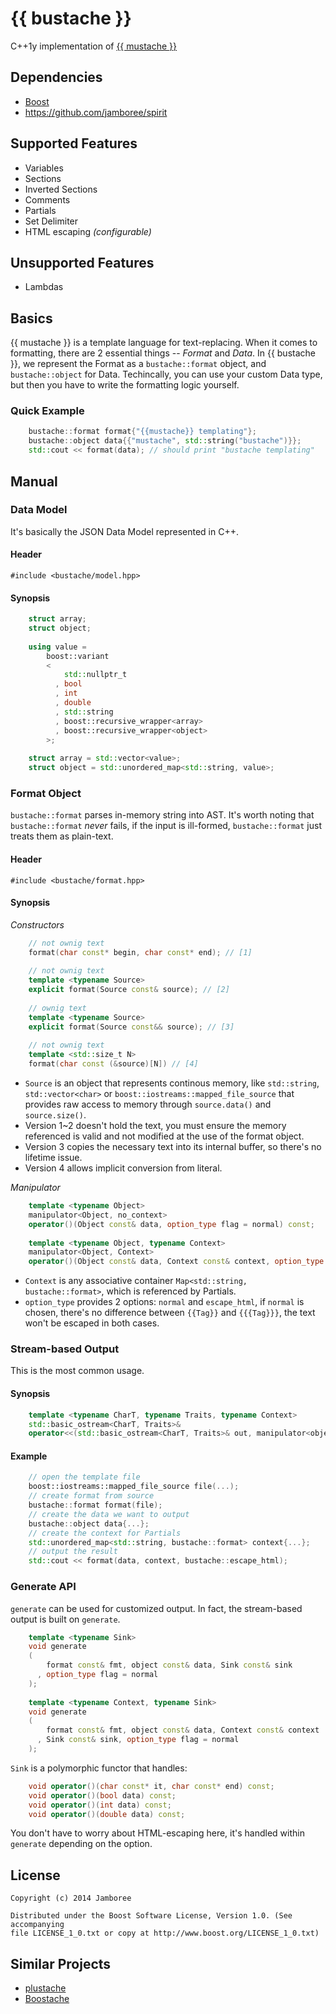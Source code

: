 {{ bustache }}
========

C++1y implementation of [{{ mustache }}](http://mustache.github.io/)

## Dependencies
* [Boost](http://www.boost.org/)
* https://github.com/jamboree/spirit

## Supported Features
* Variables
* Sections
* Inverted Sections
* Comments
* Partials
* Set Delimiter
* HTML escaping *(configurable)*

## Unsupported Features
* Lambdas

## Basics
{{ mustache }} is a template language for text-replacing.
When it comes to formatting, there are 2 essential things -- *Format* and *Data*.
In {{ bustache }}, we represent the Format as a `bustache::format` object, and `bustache::object` for Data.
Techincally, you can use your custom Data type, but then you have to write the formatting logic yourself.

### Quick Example
```c++
    bustache::format format{"{{mustache}} templating"};
    bustache::object data{{"mustache", std::string("bustache")}};
    std::cout << format(data); // should print "bustache templating"
```

## Manual

### Data Model
It's basically the JSON Data Model represented in C++. 

#### Header
`#include <bustache/model.hpp>`

#### Synopsis
```c++
    struct array;
    struct object;
    
    using value =
        boost::variant
        <
            std::nullptr_t
          , bool
          , int
          , double
          , std::string
          , boost::recursive_wrapper<array>
          , boost::recursive_wrapper<object>
        >;
    
    struct array = std::vector<value>;
    struct object = std::unordered_map<std::string, value>;
```
### Format Object
`bustache::format` parses in-memory string into AST.
It's worth noting that `bustache::format` *never* fails, if the input is ill-formed, `bustache::format` just treats them as plain-text.

#### Header
`#include <bustache/format.hpp>`

#### Synopsis
*Constructors*
```c++
    // not ownig text
    format(char const* begin, char const* end); // [1]
    
    // not ownig text
    template <typename Source>
    explicit format(Source const& source); // [2]
    
    // ownig text
    template <typename Source>
    explicit format(Source const&& source); // [3]
    
    // not ownig text
    template <std::size_t N>
    format(char const (&source)[N]) // [4]
```
* `Source` is an object that represents continous memory, like `std::string`, `std::vector<char>` or `boost::iostreams::mapped_file_source` that provides raw access to memory through `source.data()` and `source.size()`.
* Version 1~2 doesn't hold the text, you must ensure the memory referenced is valid and not modified at the use of the format object.
* Version 3 copies the necessary text into its internal buffer, so there's no lifetime issue.
* Version 4 allows implicit conversion from literal.

*Manipulator*
```c++
    template <typename Object>
    manipulator<Object, no_context>
    operator()(Object const& data, option_type flag = normal) const;
    
    template <typename Object, typename Context>
    manipulator<Object, Context>
    operator()(Object const& data, Context const& context, option_type flag = normal) const;
```
* `Context` is any associative container `Map<std::string, bustache::format>`, which is referenced by Partials.
* `option_type` provides 2 options: `normal` and `escape_html`, if `normal` is chosen, there's no difference between `{{Tag}}` and `{{{Tag}}}`, the text won't be escaped in both cases.

### Stream-based Output
This is the most common usage.

#### Synopsis
```c++
    template <typename CharT, typename Traits, typename Context>
    std::basic_ostream<CharT, Traits>&
    operator<<(std::basic_ostream<CharT, Traits>& out, manipulator<object, Context> const& manip);
```
#### Example
```c++
    // open the template file 
    boost::iostreams::mapped_file_source file(...);
    // create format from source
    bustache::format format(file);
    // create the data we want to output
    bustache::object data{...};
    // create the context for Partials
    std::unordered_map<std::string, bustache::format> context{...};
    // output the result
    std::cout << format(data, context, bustache::escape_html);
```

### Generate API
`generate` can be used for customized output.
In fact, the stream-based output is built on `generate`.

```c++
    template <typename Sink>
    void generate
    (
        format const& fmt, object const& data, Sink const& sink
      , option_type flag = normal
    );
    
    template <typename Context, typename Sink>
    void generate
    (
        format const& fmt, object const& data, Context const& context
      , Sink const& sink, option_type flag = normal
    );
```
`Sink` is a polymorphic functor that handles:
```c++
    void operator()(char const* it, char const* end) const;
    void operator()(bool data) const;
    void operator()(int data) const;
    void operator()(double data) const;
```
You don't have to worry about HTML-escaping here, it's handled within `generate` depending on the option.

## License

    Copyright (c) 2014 Jamboree

    Distributed under the Boost Software License, Version 1.0. (See accompanying
    file LICENSE_1_0.txt or copy at http://www.boost.org/LICENSE_1_0.txt)
    
## Similar Projects
* [plustache](https://github.com/mrtazz/plustache)
* [Boostache](https://github.com/JeffGarland/liaw2014)
